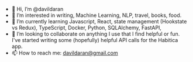 - 👋 Hi, I’m @davildaran
- 👀 I’m interested in writing, Machine Learning, NLP, travel, books, food. 
- 🌱 I’m currently learning Javascript, React, state management (Hookstate vs Redux), TypeScript, Docker, Python, SQLAlchemy, FastAPI, 
- 💞️ I’m looking to collaborate on anything I use that I find helpful or fun. I've started writing some (hopefully) helpful API calls for the Habitica app. 
- 📫 How to reach me: davildaran@gmail.com

<!---
davildaran/davildaran is a ✨ special ✨ repository because its `README.md` (this file) appears on your GitHub profile.
You can click the Preview link to take a look at your changes.
--->
